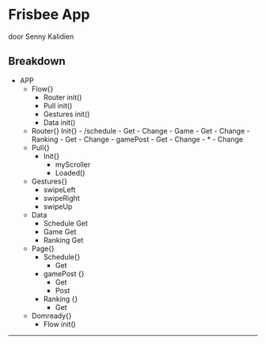 # Frisbee App #
door Senny Kalidien

## Breakdown ##

- APP	
	- Flow{}
		- Router init()
		- Pull init()
		- Gestures init()
		- Data init()
	- Router{}
		Init{}
			- /schedule
				- Get
				- Change
			- Game
				- Get
				- Change
			- Ranking
				- Get
				- Change
			- gamePost
				- Get
				- Change
			- *
				- Change
	- Pull{}
		- Init{}
			- myScroller
			- Loaded()
	- Gestures{}
		- swipeLeft
		- swipeRight
		- swipeUp
	- Data
		- Schedule Get
		- Game Get
		- Ranking Get		
	- Page{}
		- Schedule{}
			- Get
		- gamePost {}
			- Get
			- Post
		- Ranking {}
			- Get
	- Domready{}
		- Flow init()
		

---